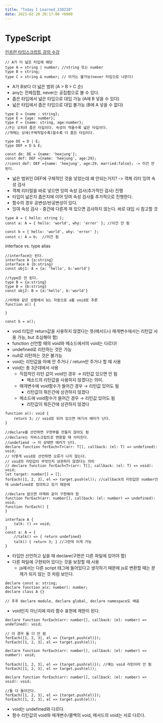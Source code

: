```yaml
---
title: "Today I Learned_230220"
date: 2023-02-20 20:17:00 +0900
---
```


# TypeScript
[인프런 타입스크립트 강의 수강](https://www.inflearn.com/course/%ED%83%80%EC%9E%85%EC%8A%A4%ED%81%AC%EB%A6%BD%ED%8A%B8-%EC%98%AC%EC%9D%B8%EC%9B%90-1/dashboard)


```tsx
// A가 더 넓은 타입에 해당
type A = string | number; //string 또는 number
type B = string;
type C = string & number; // 이거는 불가능(never 타입으로 나온다)
```

- A가 B보다 더 넓은 범위 (A > B > C 순)
- any는 전체집합, never는 공집합으로 볼 수 있다.
- 좁은 타입에서 넓은 타입으로 대입 가능 (A에 B 넣을 수 있다)
- 넓은 타입에서 좁은 타입으로 대입 불가능 (B에 A 넣을 수 없다)

```tsx
type D = {name : string};
type E = {age: number};
type F = {name: string, age:number};
//F는 오히려 좁은 타입이다. 속성이 적을수록 넓은 타입이다.
//객체는 상세(구체적일수록)할수록 더 좁은 타입이다.

type DE = D | E;
type DEF = D & E;

const de: DE = {name: 'heejung'};
const def: DEF ={name: 'heejung', age:29};
//const def: DEF ={name: 'heejung', age:29, married:false}; -> 이건 안 된다.
```

- 넓은 범위인 DEF에 구체적인 것을 넣었는데 왜 안되는거지? -> 객체 리터 잉여 속성 검사
- 객체 리터럴을 바로 넣으면 잉여 속성 검사(추가적인 검사) 진행
- 타입이 넓은지 좁은지에 이어 잉여 속성 검사를 추가적으로 진행한다.
- 함수의 경우 공변성/반공변성이 있다.
- 잉여 속성 검사 - 중간에 다른게 껴 있으면 검사하지 않는다. 바로 대입 시 참고할 것

```tsx
type A = { hello: string };
const a: A = { hello: 'world', why: 'error' }; //이건 안 됨

const b = { hello: 'world', why: 'error' };
const c: A = b;  //이건 됨
```

interface vs. type alias

```tsx
//interface는 된다.
interface A {a:string}
interface A {b:string}
const obj1: A = {a: 'hello', b:'world'}

//type은 안 된다.
type B = {a:string}
type B = {b:string}
const obj2: B = {a:'hello', b:'world'}
```

```tsx
//아래와 같은 상황에서 b는 자동으로 a를 void로 추론
function a() {

}

const b = a();
```

- void 타입은 return값을 사용하지 않겠다는 뜻(메서드나 매개변수에서는 리턴값 사용 가능, but 조심해야 함)
- function 선언할 때의 void와 메소드에서의 void는 다르다!
- undefined로 리턴하는 것은 가능
- null로 리턴하는 것은 불가능
- void는 리턴값을 아예 안 주거나 / return만 주거나 할 때 사용
- void는 총 3군데에서 사용
    - 직접적인 리턴 값이 void인 경우 → 리턴값 있으면 안 됨
        - 메소드의 리턴값을 사용하지 않겠다는 의미.
    - 매개변수에 void함수가 들어간 경우 → 리턴값 있어도 됨
        - 리턴값이 뭐든간에 상관하지 않겠다
    - 메소드에 void함수가 들어간 경우 → 리턴값 있어도 됨
        - 리턴값이 뭐든간에 상관하지 않겠다

```tsx
function a(): void {
    return 3; // void로 되어 있으면 여기서 에러가 난다.
}

//declare를 선언하면 구현부를 만들지 않아도 됨
//declare는 자바스크립트로 변환할 때 사라진다.
//undefiend -> 이 상태면 에러가 난다.
declare function forEach<T>(arr: T[], callback: (el: T) => undefined): void;
// 이렇게 void로 선언하면 오류가 나지 않는다.
// void의 리턴값이 무엇인지 상관하지 않겠다는 의미
// declare function forEach<T>(arr: T[], callback: (el: T) => void): void;
let target: number[] = [];
forEach([1, 2, 3], el => target.push(el)); //callback의 리턴값은 number인데 undefined로 정의하고 있기 때문에

//declare 없으면 아래와 같이 구현해야 함
function forEach(arr: number[], callback: (el: number) => undefined): void;
function forEach() {
}

interface A {
    talk: () => void;
}
const a: A = {
    //talk() => { return undefined}
    talk() { return 3; } //그런데 이게 가능
}
```

- 타입만 선언하고 싶을 때 declare(구현은 다른 파일에 있어야 함)
- 다른 파일에 구현되어 있다는 것을 보장할 때 사용
    - js에서는 다른 script 태그에 들어있다고 생각하기 때문에 js로 변환할 때는 문제가 되지 않는 것 처럼 보인다.

```tsx
declare const a: string;
declare function a(x: number): number;
declare class A {}

// 추후 declare module, declare global, declare namespace도 배움
```

- void인지 아닌지에 따라 함수 표현에 제한이 된다.

```tsx
declare function forEach(arr: number[], callback: (el: number) => undefined): void;

// 이 경우 둘 다 안 됨
forEach([1, 2, 3], el => {target.push(el)});
forEach([1, 2, 3], el => target.push(el));
```

```tsx
declare function forEach(arr: number[], callback: (el: number) => number): void;

forEach([1, 2, 3], el => {target.push(el)}); //얘는 void 리턴이라 안 됨
forEach([1, 2, 3], el => target.push(el));
```

```tsx
declare function forEach(arr: number[], callback: (el: number) => void): void;

//둘 다 돌아간다.
forEach([1, 2, 3], el => {target.push(el)});
forEach([1, 2, 3], el => target.push(el));
```

- void는 undefined와 다르다.
- 함수 리턴값의 void와 매개변수/콜백의 void, 메서드의 void는 서로 다르다.